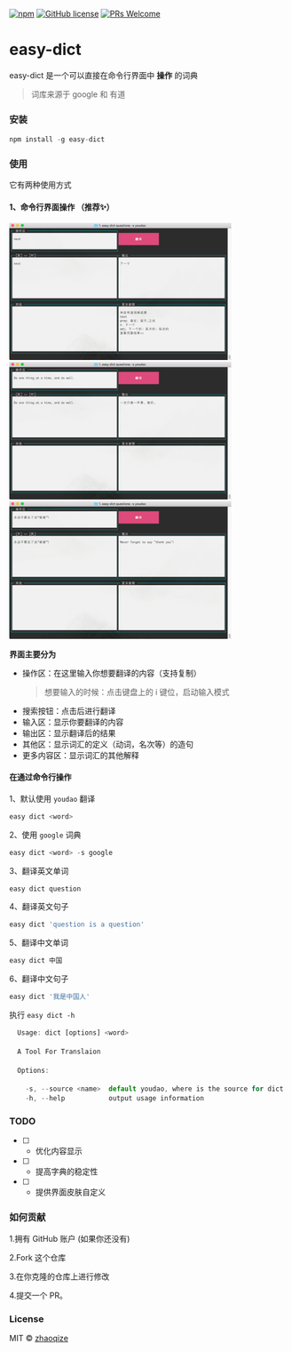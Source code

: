 [![npm](https://img.shields.io/npm/v/easy-dict.svg?style=flat)](https://github.com/zhaoqize/easy-dict)
[![GitHub license](https://img.shields.io/github/license/zhaoqize/easy-dict.svg)](https://github.com/zhaoqize/easy-dict/blob/master/LICENSE)
[![PRs Welcome](https://img.shields.io/badge/PRs-welcome-brightgreen.svg)]()
# easy-dict
easy-dict 是一个可以直接在命令行界面中 **操作** 的词典

> 词库来源于 google 和 有道


### 安装
```js
npm install -g easy-dict
```

### 使用

它有两种使用方式

#### 1、命令行界面操作 （推荐✨）
<img src="./lib/img/2-2.png" width="400">

<img src="./lib/img/3-3.png" width="400">

<img src="./lib/img/4-4.png" width="400">

**界面主要分为**

- 操作区：在这里输入你想要翻译的内容（支持复制）
  > 想要输入的时候：点击键盘上的 i 键位，启动输入模式
- 搜索按钮：点击后进行翻译
- 输入区：显示你要翻译的内容
- 输出区：显示翻译后的结果
- 其他区：显示词汇的定义（动词，名次等）的造句
- 更多内容区：显示词汇的其他解释

#### 在通过命令行操作
1、默认使用 `youdao` 翻译
```js
easy dict <word>
```

2、使用 `google` 词典
```js
easy dict <word> -s google
```

3、翻译英文单词
```js
easy dict question
```

4、翻译英文句子
```js
easy dict 'question is a question'
```

5、翻译中文单词
```js
easy dict 中国
```

6、翻译中文句子
```js
easy dict '我是中国人'
```


执行 `easy dict -h`
```js
  Usage: dict [options] <word>

  A Tool For Translaion

  Options:

    -s, --source <name>  default youdao, where is the source for dict
    -h, --help           output usage information
```

### TODO
- [ ] - 优化内容显示
- [ ] - 提高字典的稳定性
- [ ] - 提供界面皮肤自定义

### 如何贡献
1.拥有 GitHub 账户 (如果你还没有)

2.Fork 这个仓库

3.在你克隆的仓库上进行修改

4.提交一个 PR。

### License

MIT © [zhaoqize]()
